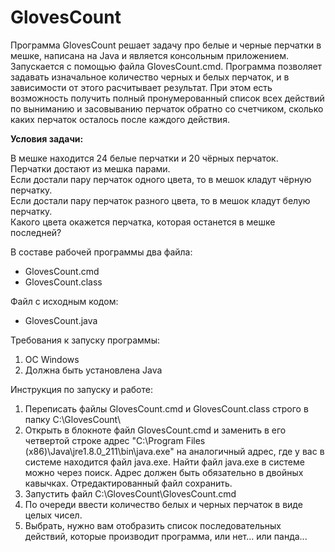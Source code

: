 # GlovesCount
Программа GlovesCount решает задачу про белые и черные перчатки в мешке, написана на Java и является консольным приложением. Запускается с помощью файла GlovesCount.cmd. Программа позволяет задавать изначальное количество черных и белых перчаток, и в зависимости от этого расчитывает результат. При этом есть возможность получить полный пронумерованный список всех действий по выниманию и засовыванию перчаток обратно со счетчиком, сколько каких перчаток осталось после каждого действия.

<b>Условия задачи:</b> <br />

В мешке находится 24 белые перчатки и 20 чёрных перчаток. <br />
Перчатки достают из мешка парами. <br />
Если достали пару перчаток одного цвета, то в мешок кладут чёрную перчатку. <br />
Если достали пару перчаток разного цвета, то в мешок кладут белую перчатку. <br />
Какого цвета окажется перчатка, которая останется в мешке последней?

В составе рабочей программы два файла:
- GlovesCount.cmd
- GlovesCount.class

Файл с исходным кодом:
- GlovesCount.java

Требования к запуску программы:
1. ОС Windows
2. Должна быть установлена Java

Инструкция по запуску и работе:
1. Переписать файлы GlovesCount.cmd и GlovesCount.class строго в папку C:\GlovesCount\
2. Открыть в блокноте файл GlovesCount.cmd и заменить в его четвертой строке адрес "C:\Program Files (x86)\Java\jre1.8.0_211\bin\java.exe" на аналогичный адрес, где у вас в системе находится файл java.exe. Найти файл java.exe в системе можно через поиск. Адрес должен быть обязательно в двойных кавычках. Отредактированный файл сохранить.
3. Запустить файл C:\GlovesCount\GlovesCount.cmd
4. По очереди ввести количество белых и черных перчаток в виде целых чисел.
5. Выбрать, нужно вам отобразить список последовательных действий, которые производит программа, или нет... или панда...
